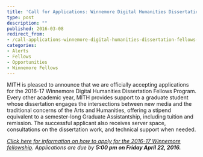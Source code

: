```yaml
---
title: 'Call for Applications: Winnemore Digital Humanities Dissertation Fellows Program 2016-17'
type: post
description: ""
published: 2016-03-08
redirect_from: 
- /call-applications-winnemore-digital-humanities-dissertation-fellows-program-2016-17/
categories:
- Alerts
- Fellows
- Opportunities
- Winnemore Fellows
---
```

MITH is pleased to announce that we are officially accepting applications for the 2016-17 Winnemore Digital Humanities Dissertation Fellows Program. Every other academic year, MITH provides support to a graduate student whose dissertation engages the intersections between new media and the traditional concerns of the Arts and Humanities, offering a stipend equivalent to a semester-long Graduate Assistantship, including tuition and remission. The successful applicant also receives server space, consultations on the dissertation work, and technical support when needed.

_[Click here for information on how to apply for the 2016-17 Winnemore fellowship](http://mith.umd.edu/community/fellowships/winnemore-fellows/winnemore-fellowship-guidelines-2016-17/). Applications are due by **5:00 pm on Friday April 22, 2016.**_
